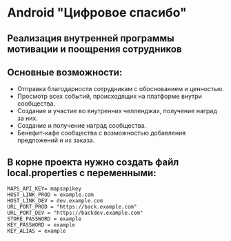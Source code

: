 # Android "Цифровое спасибо"

## Реализация внутренней программы мотивации и поощрения сотрудников

## Основные возможности:

- Отправка благодарности сотрудникам с обоснованием и ценностью.
- Просмотр всех событий, происходящих на платформе внутри сообщества.
- Создание и участие во внутренних челленджах, получение наград за них.
- Создание и получение наград сообщества.
- Бенефит-кафе сообщества с возможностью добавления предложений и их заказа.

## В корне проекта нужно создать файл local.properties с переменными:

```
MAPS_API_KEY= mapsapikey
HOST_LINK_PROD = example.com
HOST_LINK_DEV = dev.example.com
URL_PORT_PROD = "https://back.example.com"
URL_PORT_DEV = "https://backdev.example.com"
STORE_PASSWORD = example
KEY_PASSWORD = example
KEY_ALIAS = example
```
